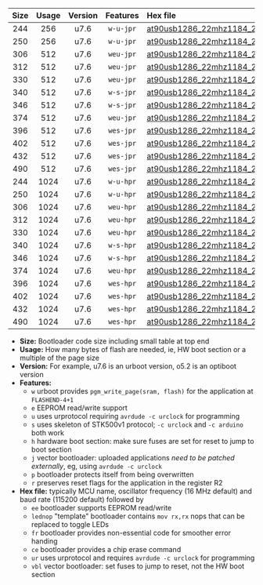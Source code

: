 |Size|Usage|Version|Features|Hex file|
|:-:|:-:|:-:|:-:|:--|
|244|256|u7.6|`w-u-jpr`|[at90usb1286_22mhz1184_230400bps_ur_vbl.hex](https://raw.githubusercontent.com/stefanrueger/urboot/main/bootloaders/at90usb1286/fcpu_22mhz1184/230400_bps/at90usb1286_22mhz1184_230400bps_ur_vbl.hex)|
|250|256|u7.6|`w-u-jpr`|[at90usb1286_22mhz1184_230400bps_lednop_ur_vbl.hex](https://raw.githubusercontent.com/stefanrueger/urboot/main/bootloaders/at90usb1286/fcpu_22mhz1184/230400_bps/at90usb1286_22mhz1184_230400bps_lednop_ur_vbl.hex)|
|306|512|u7.6|`weu-jpr`|[at90usb1286_22mhz1184_230400bps_ee_ur_vbl.hex](https://raw.githubusercontent.com/stefanrueger/urboot/main/bootloaders/at90usb1286/fcpu_22mhz1184/230400_bps/at90usb1286_22mhz1184_230400bps_ee_ur_vbl.hex)|
|312|512|u7.6|`weu-jpr`|[at90usb1286_22mhz1184_230400bps_ee_lednop_ur_vbl.hex](https://raw.githubusercontent.com/stefanrueger/urboot/main/bootloaders/at90usb1286/fcpu_22mhz1184/230400_bps/at90usb1286_22mhz1184_230400bps_ee_lednop_ur_vbl.hex)|
|330|512|u7.6|`weu-jpr`|[at90usb1286_22mhz1184_230400bps_ee_lednop_fr_ur_vbl.hex](https://raw.githubusercontent.com/stefanrueger/urboot/main/bootloaders/at90usb1286/fcpu_22mhz1184/230400_bps/at90usb1286_22mhz1184_230400bps_ee_lednop_fr_ur_vbl.hex)|
|340|512|u7.6|`w-s-jpr`|[at90usb1286_22mhz1184_230400bps_vbl.hex](https://raw.githubusercontent.com/stefanrueger/urboot/main/bootloaders/at90usb1286/fcpu_22mhz1184/230400_bps/at90usb1286_22mhz1184_230400bps_vbl.hex)|
|346|512|u7.6|`w-s-jpr`|[at90usb1286_22mhz1184_230400bps_lednop_vbl.hex](https://raw.githubusercontent.com/stefanrueger/urboot/main/bootloaders/at90usb1286/fcpu_22mhz1184/230400_bps/at90usb1286_22mhz1184_230400bps_lednop_vbl.hex)|
|374|512|u7.6|`weu-jpr`|[at90usb1286_22mhz1184_230400bps_ee_lednop_fr_ce_ur_vbl.hex](https://raw.githubusercontent.com/stefanrueger/urboot/main/bootloaders/at90usb1286/fcpu_22mhz1184/230400_bps/at90usb1286_22mhz1184_230400bps_ee_lednop_fr_ce_ur_vbl.hex)|
|396|512|u7.6|`wes-jpr`|[at90usb1286_22mhz1184_230400bps_ee_vbl.hex](https://raw.githubusercontent.com/stefanrueger/urboot/main/bootloaders/at90usb1286/fcpu_22mhz1184/230400_bps/at90usb1286_22mhz1184_230400bps_ee_vbl.hex)|
|402|512|u7.6|`wes-jpr`|[at90usb1286_22mhz1184_230400bps_ee_lednop_vbl.hex](https://raw.githubusercontent.com/stefanrueger/urboot/main/bootloaders/at90usb1286/fcpu_22mhz1184/230400_bps/at90usb1286_22mhz1184_230400bps_ee_lednop_vbl.hex)|
|432|512|u7.6|`wes-jpr`|[at90usb1286_22mhz1184_230400bps_ee_lednop_fr_vbl.hex](https://raw.githubusercontent.com/stefanrueger/urboot/main/bootloaders/at90usb1286/fcpu_22mhz1184/230400_bps/at90usb1286_22mhz1184_230400bps_ee_lednop_fr_vbl.hex)|
|490|512|u7.6|`wes-jpr`|[at90usb1286_22mhz1184_230400bps_ee_lednop_fr_ce_vbl.hex](https://raw.githubusercontent.com/stefanrueger/urboot/main/bootloaders/at90usb1286/fcpu_22mhz1184/230400_bps/at90usb1286_22mhz1184_230400bps_ee_lednop_fr_ce_vbl.hex)|
|244|1024|u7.6|`w-u-hpr`|[at90usb1286_22mhz1184_230400bps_ur.hex](https://raw.githubusercontent.com/stefanrueger/urboot/main/bootloaders/at90usb1286/fcpu_22mhz1184/230400_bps/at90usb1286_22mhz1184_230400bps_ur.hex)|
|250|1024|u7.6|`w-u-hpr`|[at90usb1286_22mhz1184_230400bps_lednop_ur.hex](https://raw.githubusercontent.com/stefanrueger/urboot/main/bootloaders/at90usb1286/fcpu_22mhz1184/230400_bps/at90usb1286_22mhz1184_230400bps_lednop_ur.hex)|
|306|1024|u7.6|`weu-hpr`|[at90usb1286_22mhz1184_230400bps_ee_ur.hex](https://raw.githubusercontent.com/stefanrueger/urboot/main/bootloaders/at90usb1286/fcpu_22mhz1184/230400_bps/at90usb1286_22mhz1184_230400bps_ee_ur.hex)|
|312|1024|u7.6|`weu-hpr`|[at90usb1286_22mhz1184_230400bps_ee_lednop_ur.hex](https://raw.githubusercontent.com/stefanrueger/urboot/main/bootloaders/at90usb1286/fcpu_22mhz1184/230400_bps/at90usb1286_22mhz1184_230400bps_ee_lednop_ur.hex)|
|330|1024|u7.6|`weu-hpr`|[at90usb1286_22mhz1184_230400bps_ee_lednop_fr_ur.hex](https://raw.githubusercontent.com/stefanrueger/urboot/main/bootloaders/at90usb1286/fcpu_22mhz1184/230400_bps/at90usb1286_22mhz1184_230400bps_ee_lednop_fr_ur.hex)|
|340|1024|u7.6|`w-s-hpr`|[at90usb1286_22mhz1184_230400bps.hex](https://raw.githubusercontent.com/stefanrueger/urboot/main/bootloaders/at90usb1286/fcpu_22mhz1184/230400_bps/at90usb1286_22mhz1184_230400bps.hex)|
|346|1024|u7.6|`w-s-hpr`|[at90usb1286_22mhz1184_230400bps_lednop.hex](https://raw.githubusercontent.com/stefanrueger/urboot/main/bootloaders/at90usb1286/fcpu_22mhz1184/230400_bps/at90usb1286_22mhz1184_230400bps_lednop.hex)|
|374|1024|u7.6|`weu-hpr`|[at90usb1286_22mhz1184_230400bps_ee_lednop_fr_ce_ur.hex](https://raw.githubusercontent.com/stefanrueger/urboot/main/bootloaders/at90usb1286/fcpu_22mhz1184/230400_bps/at90usb1286_22mhz1184_230400bps_ee_lednop_fr_ce_ur.hex)|
|396|1024|u7.6|`wes-hpr`|[at90usb1286_22mhz1184_230400bps_ee.hex](https://raw.githubusercontent.com/stefanrueger/urboot/main/bootloaders/at90usb1286/fcpu_22mhz1184/230400_bps/at90usb1286_22mhz1184_230400bps_ee.hex)|
|402|1024|u7.6|`wes-hpr`|[at90usb1286_22mhz1184_230400bps_ee_lednop.hex](https://raw.githubusercontent.com/stefanrueger/urboot/main/bootloaders/at90usb1286/fcpu_22mhz1184/230400_bps/at90usb1286_22mhz1184_230400bps_ee_lednop.hex)|
|432|1024|u7.6|`wes-hpr`|[at90usb1286_22mhz1184_230400bps_ee_lednop_fr.hex](https://raw.githubusercontent.com/stefanrueger/urboot/main/bootloaders/at90usb1286/fcpu_22mhz1184/230400_bps/at90usb1286_22mhz1184_230400bps_ee_lednop_fr.hex)|
|490|1024|u7.6|`wes-hpr`|[at90usb1286_22mhz1184_230400bps_ee_lednop_fr_ce.hex](https://raw.githubusercontent.com/stefanrueger/urboot/main/bootloaders/at90usb1286/fcpu_22mhz1184/230400_bps/at90usb1286_22mhz1184_230400bps_ee_lednop_fr_ce.hex)|

- **Size:** Bootloader code size including small table at top end
- **Usage:** How many bytes of flash are needed, ie, HW boot section or a multiple of the page size
- **Version:** For example, u7.6 is an urboot version, o5.2 is an optiboot version
- **Features:**
  + `w` urboot provides `pgm_write_page(sram, flash)` for the application at `FLASHEND-4+1`
  + `e` EEPROM read/write support
  + `u` uses urprotocol requiring `avrdude -c urclock` for programming
  + `s` uses skeleton of STK500v1 protocol; `-c urclock` and `-c arduino` both work
  + `h` hardware boot section: make sure fuses are set for reset to jump to boot section
  + `j` vector bootloader: uploaded applications *need to be patched externally*, eg, using `avrdude -c urclock`
  + `p` bootloader protects itself from being overwritten
  + `r` preserves reset flags for the application in the register R2
- **Hex file:** typically MCU name, oscillator frequency (16 MHz default) and baud rate (115200 default) followed by
  + `ee` bootloader supports EEPROM read/write
  + `lednop` "template" bootloader contains `mov rx,rx` nops that can be replaced to toggle LEDs
  + `fr` bootloader provides non-essential code for smoother error handing
  + `ce` bootloader provides a chip erase command
  + `ur` uses urprotocol and requires `avrdude -c urclock` for programming
  + `vbl` vector bootloader: set fuses to jump to reset, not the HW boot section

